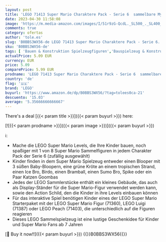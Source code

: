 ```yaml
---
layout: post
title: 'LEGO 71413 Super Mario Charaktere Pack - Serie 6  sammelbare Mystery-Spielzeug-Figuren für Kinder  kombinierbar mit dem Starterpaket für mehr Spieloptionen  1 Stil - zufällig ausgewählte Einheit '
date: 2023-04-30 11:58:08
image: 'https://m.media-amazon.com/images/I/51r9zG-QcdL._SL500_._SL400_.jpg'
comments: true
category: ofertas
author: 'tole.es'
slug: 'B0BBS3WX56-de LEGO 71413 Super Mario Charaktere Pack - Serie 6...'
sku: 'B0BBS3WX56-de'
tags: [ 'Bauen & Konstruktion Spielzeugfiguren','Bauspielzeug & Konstruktionsspielzeug','Custom Stores','LEGO','Self Service','Spielzeug','lego','🇩🇪', ]
actualPrice: 5.09 EUR
currency: EUR
price: 5.09
comparePrice: 5.99 EUR
prodname: 'LEGO 71413 Super Mario Charaktere Pack - Serie 6  sammelbare Mystery-Spielzeug-Figuren für Kinder  kombinierbar mit dem Starterpaket für mehr Spieloptionen  1 Stil - zufällig ausgewählte Einheit '
country: 'de'
flag: '🇩🇪'
brand: 'LEGO'
buyurl: 'https://www.amazon.de/dp/B0BBS3WX56/?tag=tolees0ca-21'
descuento: '15.03'
average: '5.35666666666667'
---
```


There's a deal [{{< param title >}}]({{< param buyurl >}})  here:

[![{{< param prodname >}}]({{< param image >}})]({{< param buyurl >}})

ℹ️:

- Mache die LEGO Super Mario Levels, die Ihre Kinder bauen, noch spaßiger mit 1 von 8 Super Mario Sammelfiguren in jedem Charakter Pack der Serie 6 (zufällig ausgewählt)
- Kinder finden in dem Super Mario Spielzeug entweder einen Blooper mit 3 süßen Baby-Bloopern, eine grüne Kröte an einem tropischen Strand, einen Ice Bro, Birdo, einen Bramball, einen Sumo Bro, Spike oder ein Paar Katzen Goombas
- Jedes der LEGO Sammlerstücke enthält ein kleines Gebäude, das auch als Display-Ständer für die Super Mario-Figur verwendet werden kann, sowie den Action Schild, den die Kinder in ihre Levels einbauen können
- Für das interaktive Spiel benötigen Kinder eines der LEGO Super Mario Starterpaket mit der LEGO Super Mario Figur (71360), LEGO Luigi (71387) oder LEGO Peach (71403), die unterschiedlich auf die Figuren reagieren
- Dieses LEGO Sammelspielzeug ist eine lustige Geschenkidee für Kinder und Super Mario Fans ab 7 Jahren

[🛒 Buy it now!!]({{< param buyurl >}})
{{<world>}}B0BBS3WX56{{</world>}}
